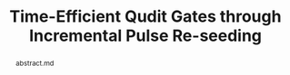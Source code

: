 ---
title: Time-Efficient Qudit Gates through Incremental Pulse Re-seeding
layout: project
publisher: 2022 IEEE International Conference on Quantum Computing and Engineering (QCE)
image: /assets/img/projects/ipr/hero.png
items:
    - name: PDF
      link: /assets/papers/seifert_timeefficient_2022.pdf
    - name: IEEE Xplore
      link: "https://doi.org/10.1109/QCE53715.2022.00051"
    - name: arXiv
      link: https://arxiv.org/abs/2206.14975
    - name: poster
      link: /assets/files/QIP-2022.pdf
abstract: abstract.md
authors:
    - name: "Lennart Maximilian Seifert*"
      link: https://scholar.google.com/citations?user=k6RYl7kAAAAJ&hl=en&inst=5778974199078678248
      affiliation: University of Chicago
    - name: "Jason Chadwick*"
      affiliation: Carnegie Mellon University
    - name: "Andrew Litteken"
      link: http://andrewlitteken.com/
      affiliation: University of Chicago
    - name: "Frederic T. Chong"
      link: https://people.cs.uchicago.edu/~ftchong/
      affiliation: University of Chicago
    - name: "Jonathan M. Baker"
      link: https://www.jonathanmarkbaker.com/
      affiliation: University of Chicago
      last: true
figures:
  - file: /assets/img/projects/ipr/05_H_4_example.png
    caption: 05_H_4_example.md
  - file: /assets/img/projects/ipr/04_ipr_example.png
    width: 100%
    caption: 04_ipr_example.md
  - file: /assets/img/projects/ipr/06_infidelity_boxplots.png
    caption: 06_infidelity_boxplots.md
  - file: /assets/img/projects/ipr/07_scaling_1bit.png
    width: 100%
    caption: 07_scaling_1bit.md
  - file: /assets/img/projects/ipr/08_scaling_swap.png
    caption: 08_scaling_swap.md
---